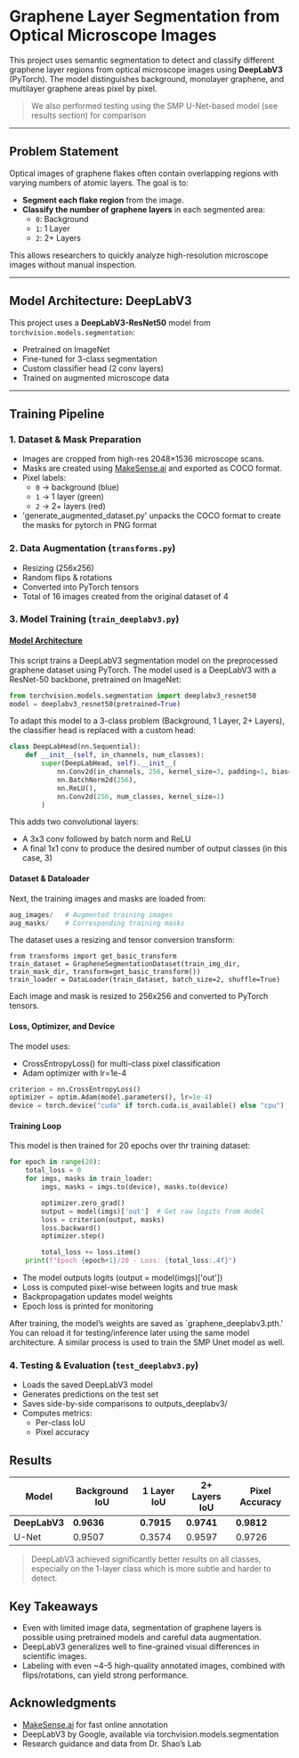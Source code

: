 # Graphene Layer Segmentation from Optical Microscope Images

This project uses semantic segmentation to detect and classify different graphene layer regions from optical microscope images using **DeepLabV3** (PyTorch). The model distinguishes background, monolayer graphene, and multilayer graphene areas pixel by pixel.
> We also performed testing using the SMP U-Net-based model (see results section) for comparison


---

## Problem Statement

Optical images of graphene flakes often contain overlapping regions with varying numbers of atomic layers. The goal is to:
- **Segment each flake region** from the image.
- **Classify the number of graphene layers** in each segmented area:
  - `0`: Background
  - `1`: 1 Layer
  - `2`: 2+ Layers

This allows researchers to quickly analyze high-resolution microscope images without manual inspection.

---


## Model Architecture: DeepLabV3

This project uses a **DeepLabV3-ResNet50** model from `torchvision.models.segmentation`:

- Pretrained on ImageNet
- Fine-tuned for 3-class segmentation
- Custom classifier head (2 conv layers)
- Trained on augmented microscope data

---

## Training Pipeline

### 1. Dataset & Mask Preparation

- Images are cropped from high-res 2048×1536 microscope scans.
- Masks are created using [MakeSense.ai](https://www.makesense.ai/) and exported as COCO format.
- Pixel labels:
  - `0` → background (blue)
  - `1` → 1 layer (green)
  - `2` → 2+ layers (red)
- 'generate_augmented_dataset.py' unpacks the COCO format to create the masks for pytorch in PNG format

### 2. Data Augmentation (`transforms.py`)
- Resizing (256x256)
- Random flips & rotations
- Converted into PyTorch tensors
- Total of 16 images created from the original dataset of 4

### 3. Model Training (`train_deeplabv3.py`)
#### <ins> Model Architecture </ins>
This script trains a DeepLabV3 segmentation model on the preprocessed graphene dataset using PyTorch. The model used is a DeepLabV3 with a ResNet-50 backbone, pretrained on ImageNet:
```python
from torchvision.models.segmentation import deeplabv3_resnet50
model = deeplabv3_resnet50(pretrained=True)
```

To adapt this model to a 3-class problem (Background, 1 Layer, 2+ Layers), the classifier head is replaced with a custom head:
```python
class DeepLabHead(nn.Sequential):
    def __init__(self, in_channels, num_classes):
        super(DeepLabHead, self).__init__(
            nn.Conv2d(in_channels, 256, kernel_size=3, padding=1, bias=False),
            nn.BatchNorm2d(256),
            nn.ReLU(),
            nn.Conv2d(256, num_classes, kernel_size=1)
        )
```
This adds two convolutional layers:
- A 3x3 conv followed by batch norm and ReLU
- A final 1x1 conv to produce the desired number of output classes (in this case, 3)

#### Dataset & Dataloader 
Next, the training images and masks are loaded from:
```python
aug_images/   # Augmented training images
aug_masks/    # Corresponding training masks
```
The dataset uses a  resizing and tensor conversion transform:
```
from transforms import get_basic_transform
train_dataset = GrapheneSegmentationDataset(train_img_dir, train_mask_dir, transform=get_basic_transform())
train_loader = DataLoader(train_dataset, batch_size=2, shuffle=True)
```
Each image and mask is resized to 256x256 and converted to PyTorch tensors.

#### Loss, Optimizer, and Device

The model uses:
- CrossEntropyLoss() for multi-class pixel classification
- Adam optimizer with lr=1e-4
```python
criterion = nn.CrossEntropyLoss()
optimizer = optim.Adam(model.parameters(), lr=1e-4)
device = torch.device("cuda" if torch.cuda.is_available() else "cpu")
```

#### Training Loop

This model is then trained for 20 epochs over thr training dataset:
```python
for epoch in range(20):
    total_loss = 0
    for imgs, masks in train_loader:
        imgs, masks = imgs.to(device), masks.to(device)

        optimizer.zero_grad()
        output = model(imgs)['out']  # Get raw logits from model
        loss = criterion(output, masks)
        loss.backward()
        optimizer.step()

        total_loss += loss.item()
    print(f"Epoch {epoch+1}/20 - Loss: {total_loss:.4f}")
```
- The model outputs logits (output = model(imgs)['out'])
- Loss is computed pixel-wise between logits and true mask
- Backpropagation updates model weights
- Epoch loss is printed for monitoring

After training, the model’s weights are saved as `graphene_deeplabv3.pth.' You can reload it for testing/inference later using the same model architecture. A similar process is used to train the SMP Unet model as well.

### 4. Testing & Evaluation (`test_deeplabv3.py`)
- Loads the saved DeepLabV3 model
- Generates predictions on the test set
- Saves side-by-side comparisons to outputs_deeplabv3/
- Computes metrics:
  -   Per-class IoU
  -   Pixel accuracy

## Results
| Model       | Background IoU | 1 Layer IoU | 2+ Layers IoU | Pixel Accuracy |
|-------------|----------------|-------------|----------------|----------------|
| **DeepLabV3** | **0.9636**     | **0.7915**   | **0.9741**      | **0.9812**     |
| U-Net       | 0.9507         | 0.3574      | 0.9597         | 0.9726         |
> DeepLabV3 achieved significantly better results on all classes, especially on the 1-layer class which is more subtle and harder to detect.

## Key Takeaways
- Even with limited image data, segmentation of graphene layers is possible using pretrained models and careful data augmentation.
- DeepLabV3 generalizes well to fine-grained visual differences in scientific images.
- Labeling with even ~4–5 high-quality annotated images, combined with flips/rotations, can yield strong performance.

## Acknowledgments 
- [MakeSense.ai](https://www.makesense.ai/) for fast online annotation
- DeepLabV3 by Google, available via torchvision.models.segmentation
- Research guidance and data from Dr. Shao’s Lab
